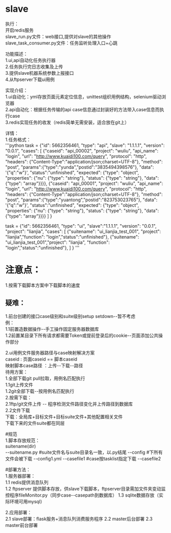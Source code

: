 # slave
执行：  
开启redis服务  
slave_run.py文件：web接口,提供对slave的其他操作  
slave_task_consumer.py文件：任务监听处理入口+心跳  

功能描述：    
1.ui,api自动化任务执行器    
2.任务执行完日志收集及上传    
3.提供slave机器系统参数上报接口   
4.从ftpserver下载ui用例

实现介绍：   
1.ui自动化：yml存放页面元素定位信息，unittest组织用例结构，selenium驱动浏览器    
2.api自动化：根据任务传输的api case信息通过封装好的方法带入case信息而执行case    
3.redis实现任务的收发（redis简单无需安装，适合放在git上）   


详情：    
1.任务格式：    
'''python
    task = {"id": 5662356461,
            "type": "api",
            "slave": "1.1.1.1",
            "version": "0.0.1",
             "cases": [
                     {"caseid": "api_00002",  "project": "wuliu", "api_name": "login",
                      "url": "http://www.kuaidi100.com/query",
                      "protocol": "http", "headers": {"Content-Type":"application/json;charset=UTF-8"}, "method": "post",
                      "params":{"type":"yunda","postid":"3835494398576"},
                      "data": '{"q":"w"}',
                      "status":"unfinished",
                      "expected": {"type": "object",
                                   "properties": {"nu": {"type": "string"}, "status": {"type": "string"},
                                                  "data": {"type": "array"}}}},
                     {"caseid": "api_00001", "project": "wuliu", "api_name": "login",
                      "url": "http://www.kuaidi100.com/query",
                      "protocol": "http", "headers": {"Content-Type":"application/json;charset=UTF-8"}, "method": "post",
                      "params":{"type":"yuantong","postid":"823753023765"},
                      "data": '{"q":"w"}',
                      "status":"unfinished",
                      "expected": {"type": "object",
                                   "properties": {"nu": {"type": "string"}, "status": {"type": "string"},
                                                  "data": {"type": "array"}}}}
                 ]
                     }

task = {"id": 5662356461,
        "type": "ui",
        "slave":"1.1.1.1",
        "version": "0.0.1",
        "project": "lianjia",
         "cases": [
                {"suitename": "ui_lianjia_test_001", "project": "lianjia","function": "login","status":"unfinished"},
                {"suitename": "ui_lianjia_test_001","project": "lianjia", "function": "login","status":"unfinished"},
                 ]
                 }
'''

# 注意点：   
1.按需下载脚本方案中下载脚本的速度    

## 疑难：
1.前台创建的接口case级别和suite级别setup  setdown--暂不考虑  
例：  
1.1前置造数据操作--手工操作固定服务器数据库   
1.2前置某目录下所有请求都需要Token或提前登录后的cookie--页面添加公共操作部分   

2.ui用例文件服务器路径与case映射解决方案   
caseid : 页面caseid == 脚本caseid      
映射脚本case路径 ：上传--下载--路径    
待用方案：  
1.全部下载git pull拉取，用例名匹配执行   
1.1git上传文件    
1.2git全部下载--按用例名匹配执行    
2.按需下载：  
2.1ftp/git文件上传 -- 程序检测文件路径变化并上传路径到数据库    
2.2文件下载    
下载：全局库+目标文件+目标suite文件+其他配置相关文件    
下载下来的文件suite都在同层

#规范   
1.脚本存放规范：   
suitename(dir)   
  --suitename.py  #suite文件名与suite目录名一致，以.py结尾
  --config   #下所有文件会被下载
    --config1.yml
  --casefile1 #case按tasklist指定下载
  --casefile2
  
  
 #部署方法：    
 1.服务器部署：   
 1.1 redis提供消息队列    
 1.2 ftpserver 提供脚本存放，供slave下载脚本，ftpserver目录需加文件夹变动监控程序fileMonitor.py（同步case--casepath到数据库）
 1.3 sqlite数据存放（实际环境可用mysql）    
 
 2.应用部署：   
 2.1 slave部署：flask服务+消息队列消费服务程序
 2.2 master后台部署
 2.3 master前台部署    
 